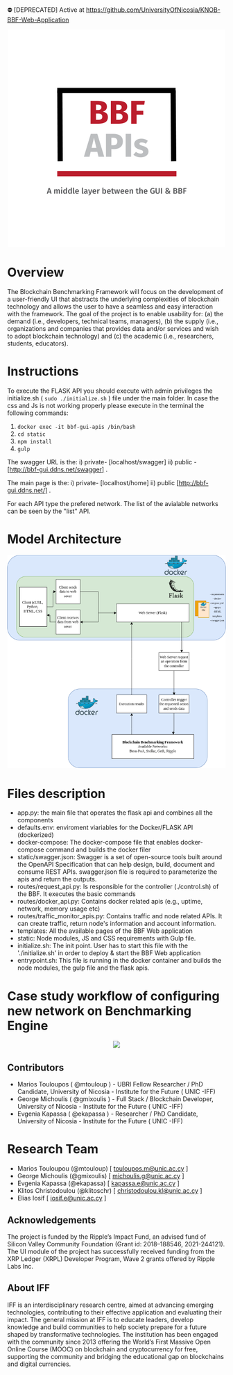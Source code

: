 :no_entry: [DEPRECATED] Active at https://github.com/UniversityOfNicosia/KNOB-BBF-Web-Application

<p align="center"><img src="https://github.com/UNIC-IFF/BBF-FLASK-API/blob/main/figs/bbf_api_logo.png" /></p>


# Overview
The Blockchain Benchmarking Framework will focus on the development of a user-friendly UI that abstracts the underlying complexities of blockchain technology and allows the user to have a seamless and easy interaction with the framework. The goal of the project is to enable usability for: (a) the demand (i.e., developers, technical teams, managers), (b) the supply (i.e., organizations and companies that provides data and/or services and wish to adopt blockchain technology) and (c) the academic (i.e., researchers, students, educators).

# Instructions

To execute the FLASK API you should execute with admin privileges the initialize.sh ( `sudo ./initialize.sh` ) file under the main folder. 
In case the css and Js is not working properly please execute in the terminal the following commands:
 1. `docker exec -it bbf-gui-apis /bin/bash`
 2. `cd static`
 3. `npm install`
 4. `gulp`

The swagger URL is the: i) private- [localhost/swagger] ii) public - [http://bbf-gui.ddns.net/swagger] .

The main page is the:   i) private- [localhost/home] ii) public  [http://bbf-gui.ddns.net/] .

For each API type the prefered network. The list of the avialable networks can be seen by the "list" API.

# Model Architecture

<p align="center"><img src="https://github.com/UNIC-IFF/BBF-FLASK-API/blob/main/figs/architecture.png" /></p>

# Files description
- app.py: the main file that operates the flask api and combines all the components
- defaults.env: enviroment viariables for the Docker/FLASK API (dockerized) 
- docker-compose: The docker-compose file that enables docker-compose command and builds the docker filer
- static/swagger.json: Swagger is a set of open-source tools built around the OpenAPI Specification that can help design, build, document and consume REST APIs. swagger.json file is required to parameterize the apis and return the outputs.
- routes/request_api.py: Is responsible for the controller (./control.sh) of the BBF. It executes the basic commands
- routes/docker_api.py: Contains docker related apis (e.g., uptime, network, memory usage etc)
- routes/traffic_monitor_apis.py: Contains traffic and node related APIs. It can create traffic, return node's information and account information.
- templates: All the available pages of the BBF Web application
- static: Node modules, JS and CSS requirements with Gulp file.
- initialize.sh: The init point. User has to start this file with the './initialize.sh' in order to deploy  & start  the BBF Web application
- entrypoint.sh: This file is running in the docker container and builds the node modules, the gulp file and the flask apis.

# Case study workflow of configuring new network on Benchmarking Engine

<p align="center"><img src="https://github.com/UNIC-IFF/BBF-FLASK-API/blob/main/figs/WorkFlow.png" /></p>

## Contributors
- Marios Touloupos ( @mtouloup ) - UBRI Fellow Researcher / PhD Candidate, University of Nicosia - Institute for the Future ( UNIC -IFF)
- George Michoulis ( @gmixoulis ) - Full Stack / Blockchain Developer, University of Nicosia - Institute for the Future ( UNIC -IFF)
- Evgenia Kapassa ( @ekapassa ) - Researcher / PhD Candidate, University of Nicosia - Institute for the Future ( UNIC -IFF)

# Research Team
* Marios Touloupou (@mtouloup) [ touloupos.m@unic.ac.cy ]
* George Michoulis (@gmixoulis) [ michoulis.g@unic.ac.cy ]
* Evgenia Kapassa (@ekapassa) [ kapassa.e@unic.ac.cy ]
* Klitos Christodoulou (@klitoschr) [ christodoulou.kl@unic.ac.cy ]
* Elias Iosif [ iosif.e@unic.ac.cy ]

## Acknowledgements
The project is funded by the Ripple’s Impact Fund, an advised fund of Silicon Valley Community Foundation (Grant id: 2018–188546, 2021-244121). The UI module of the project has successfully received funding from the XRP Ledger (XRPL) Developer Program, Wave 2 grants offered by Ripple Labs Inc.


## About IFF

IFF is an interdisciplinary research centre, aimed at advancing emerging technologies, contributing to their effective application and evaluating their impact. The general mission at IFF is to educate leaders, develop knowledge and build communities to help society prepare for a future shaped by transformative technologies. The institution has been engaged with the community since 2013 offering the World’s First Massive Open Online Course (MOOC) on blockchain and cryptocurrency for free, supporting the community and bridging the educational gap on blockchains and digital currencies.
